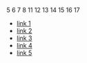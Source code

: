 
5
6
7
8
11
12
13
14
15
16
17
<!DOCTYPE html PUBLIC "-//W3C//DTD XHTML 1.0 Transitional//EN" "http://www.w3.org/TR/xhtml1/DTD/xhtml1-transitional.dtd">
<html xmlns="http://www.w3.org/1999/xhtml">
<head>
<title>Exemplo de Menu em HTML com CSS - YESbr Agência Web</title>
<link href="css.css" rel="stylesheet" type="text/css" />
</head>
 
<body>
<ul>
    <li><a href="#">link 1</a></li>
    <li><a href="#">link 2</a></li>
    <li><a href="#">link 3</a></li>
    <li><a href="#">link 4</a></li>
    <li><a href="#">link 5</a></li>
</ul>
</body>
</html>






